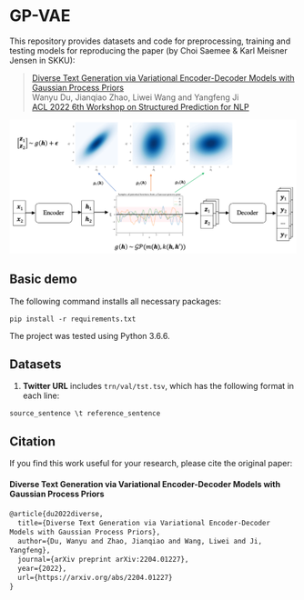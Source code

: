 # GP-VAE

This repository provides datasets and code for preprocessing, training and testing models for reproducing the paper (by Choi Saemee & Karl Meisner Jensen in SKKU):

> [Diverse Text Generation via Variational Encoder-Decoder Models with Gaussian Process Priors](http://arxiv.org/abs/2204.01227) <br>
> Wanyu Du, Jianqiao Zhao, Liwei Wang and Yangfeng Ji <br>
> [ACL 2022 6th Workshop on Structured Prediction for NLP](http://structuredprediction.github.io/SPNLP22) <br>


![image](gpvae.png)



## Basic demo
The following command installs all necessary packages:
```
pip install -r requirements.txt
```
The project was tested using Python 3.6.6.


## Datasets
1. **Twitter URL** includes `trn/val/tst.tsv`, which has the following format in each line:
```
source_sentence \t reference_sentence 
```

## Citation
If you find this work useful for your research, please cite the original paper:

#### Diverse Text Generation via Variational Encoder-Decoder Models with Gaussian Process Priors
```
@article{du2022diverse,
  title={Diverse Text Generation via Variational Encoder-Decoder Models with Gaussian Process Priors},
  author={Du, Wanyu and Zhao, Jianqiao and Wang, Liwei and Ji, Yangfeng},
  journal={arXiv preprint arXiv:2204.01227},
  year={2022},
  url={https://arxiv.org/abs/2204.01227}
}
```
